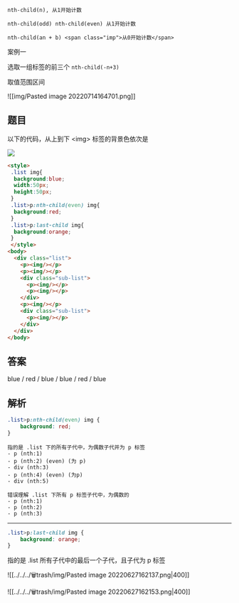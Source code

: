 ```ad-attention
nth-child(n), 从1开始计数

nth-child(odd) nth-child(even) 从1开始计数

nth-child(an + b) <span class="imp">从0开始计数</span>
```


案例一

选取一组标签的前三个 `nth-child(-n+3)`

取值范围区间

![[img/Pasted image 20220714164701.png]]



## 题目

以下的代码，从上到下 \<img\> 标签的背景色依次是

![](https://uploadfiles.nowcoder.com/images/20170919/300823_1505813946375_52788E971C0BEA04E8071D25B3AC3DCC)



```html
<style>
 .list img{
  background:blue;
  width:50px;
  height:50px;
 }
 .list>p:nth-child(even) img{
  background:red;
 }
 .list>p:last-child img{
  background:orange;
 }
 </style>
<body>
  <div class="list">
    <p><img/></p>
    <p><img/></p>
    <div class="sub-list">
      <p><img/></p>
      <p><img/></p>
    </div>
    <p><img/></p>
    <div class="sub-list">
      <p><img/></p>
    </div>
  </div>
</body>
```

## 答案

blue / red / blue / blue / red / blue

## 解析

```css
.list>p:nth-child(even) img {
	background: red;
}
```

```ad-warning
指的是 .list 下的所有子代中，为偶数子代并为 p 标签
- p (nth:1)
- p (nth:2) (even) (为 p)
- div (nth:3)
- p (nth:4) (even) (为p)
- div (nth:5)

错误理解 .list 下所有 p 标签子代中，为偶数的
- p (nth:1)
- p (nth:2)
- p (nth:3)
```

---

```css
.list>p:last-child img {
	background: orange;
}
```

指的是 .list 所有子代中的最后一个子代，且子代为 p 标签


![[../../../🗑trash/img/Pasted image 20220627162137.png|400]]


![[../../../🗑trash/img/Pasted image 20220627162153.png|400]]